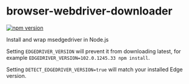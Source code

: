 # browser-webdriver-downloader

[![npm version](https://badge.fury.io/js/browser-webdriver-downloader.svg)](https://badge.fury.io/js/browser-webdriver-downloader)

Install and wrap msedgedriver in Node.js

Setting `EDGEDRIVER_VERSION` will prevent it from downloading latest, for example `EDGEDRIVER_VERSION=102.0.1245.33 npm install`.

Setting `DETECT_EDGEDRIVER_VERSION=true` will match your installed Edge version.
